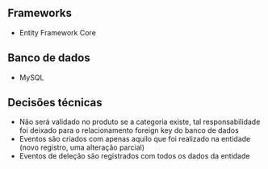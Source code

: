 
## Frameworks
- Entity Framework Core

## Banco de dados
- MySQL

## Decisões técnicas
- Não será validado no produto se a categoria existe, tal responsabilidade foi deixado para o relacionamento foreign key do banco de dados
- Eventos são criados com apenas aquilo que foi realizado na entidade (novo registro, uma alteração parcial)
- Eventos de deleção são registrados com todos os dados da entidade